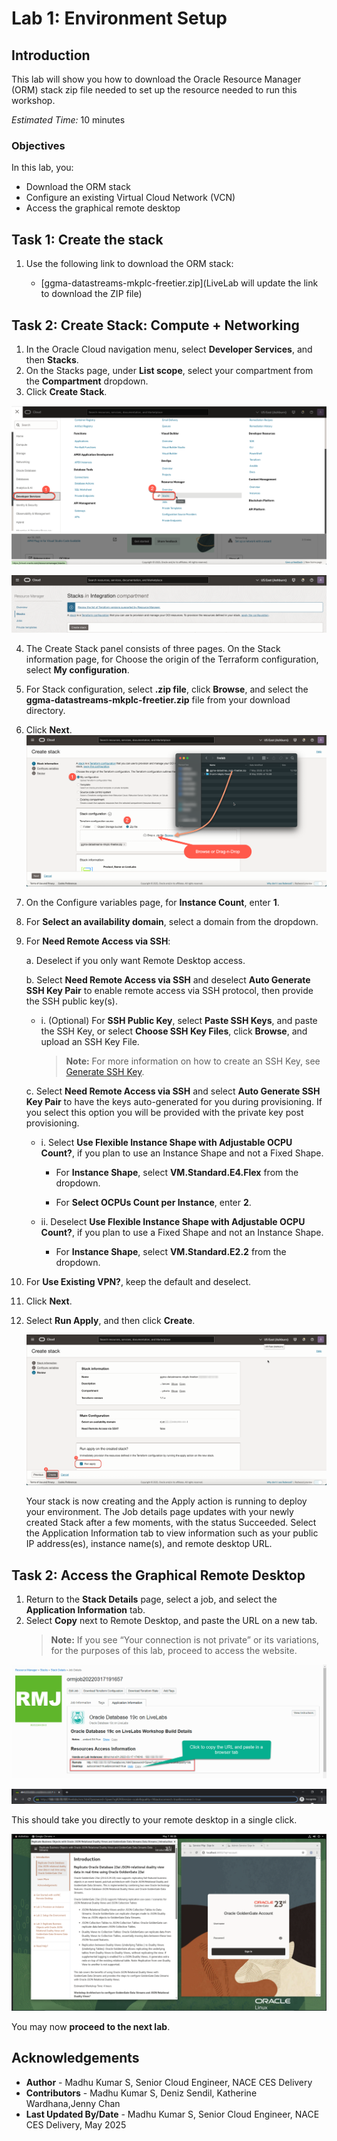 # Lab 1: Environment Setup

## Introduction
This lab will show you how to download the Oracle Resource Manager (ORM) stack zip file needed to set up the resource needed to run this workshop.

*Estimated Time:* 10 minutes

### Objectives
In this lab, you: 
- Download the ORM stack
- Configure an existing Virtual Cloud Network (VCN)
- Access the graphical remote desktop

## Task 1: Create the stack

1.  Use the following link to download the ORM stack:

    - [ggma-datastreams-mkplc-freetier.zip](LiveLab will update the link to download the ZIP file)

## Task 2: Create Stack:  Compute + Networking

1. In the Oracle Cloud navigation menu, select **Developer Services**, and then **Stacks**.
2. On the Stacks page, under **List scope**, select your compartment from the **Compartment** dropdown.
3. Click **Create Stack**.

  ![Select Stacks](./images/developer-resmgr-stacks.png " ")

  ![Create Stack](./images/create-stack.png " ")

4. The Create Stack panel consists of three pages. On the Stack information page, for Choose the origin of the Terraform configuration, select **My configuration**.

5. For Stack configuration, select **.zip file**, click **Browse**, and select the **ggma-datastreams-mkplc-freetier.zip** file from your download directory.

6. Click **Next**.
  ![Select zip file](./images/select-zip.png " ")

7. On the Configure variables page, for **Instance Count**, enter **1**.
8. For **Select an availability domain**, select a domain from the dropdown.
9. For **Need Remote Access via SSH**:

    a. Deselect if you only want Remote Desktop access.

    b. Select **Need Remote Access via SSH** and deselect **Auto Generate SSH Key Pair** to enable remote access via SSH protocol, then provide the SSH public key(s).

    - i. (Optional) For **SSH Public Key**, select **Paste SSH Keys**, and paste the SSH Key, or select  **Choose SSH Key Files**, click **Browse**, and upload an SSH Key File.

      >**Note:**  For more information on how to create an SSH Key, see [Generate SSH Key](https://oracle-livelabs.github.io/common/labs/generate-ssh-key/).

    c. Select **Need Remote Access via SSH** and select **Auto Generate SSH Key Pair** to have the keys auto-generated for you during provisioning. If you select this option you will be provided with the private key post provisioning.

    - i. Select **Use Flexible Instance Shape with Adjustable OCPU Count?**, if you plan to use an Instance Shape and not a Fixed Shape.

        - For **Instance Shape**, select **VM.Standard.E4.Flex** from the dropdown.

        - For **Select OCPUs Count per Instance**, enter **2**.
    - ii.	Deselect **Use Flexible Instance Shape with Adjustable OCPU Count?**, if you plan to use a Fixed Shape and not an Instance Shape.

        - For **Instance Shape**, select **VM.Standard.E2.2** from the dropdown.
    
10.	For **Use Existing VPN?**, keep the default and deselect. 
11.	Click **Next**.
12.	Select **Run Apply**, and then click **Create**.
    
    ![Enter main configurations](./images/stack-create.png " ")
    

    Your stack is now creating and the Apply action is running to deploy your environment. The Job details page updates with your newly created Stack after a few moments, with the status Succeeded. Select the Application Information tab to view information such as your public IP address(es), instance name(s), and remote desktop URL.


## Task 2: Access the Graphical Remote Desktop

1. Return to the **Stack Details** page, select a job, and select the **Application Information** tab.
2. Select **Copy** next to Remote Desktop, and paste the URL on a new tab.
    >**Note:** If you see “Your connection is not private” or its variations, for the purposes of this lab, proceed to access the website.

  ![Click Remote Desktop URL](./images/19c-remote-desktop.png " ")

  ![URL opens](./images/novnc-login-ssh.png " ")

  This should take you directly to your remote desktop in a single click.

  ![Remote desktop displayed](./images/novnc-launch-get-started.png " ")


You may now **proceed to the next lab**.

## Acknowledgements
* **Author** - Madhu Kumar S, Senior Cloud Engineer,  NACE CES Delivery
* **Contributors** - Madhu Kumar S, Deniz Sendil, Katherine Wardhana,Jenny Chan
* **Last Updated By/Date** - Madhu Kumar S, Senior Cloud Engineer,  NACE CES Delivery, May 2025
